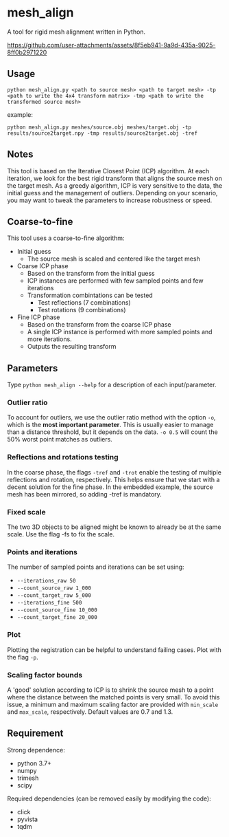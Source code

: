# mesh_align

A tool for rigid mesh alignment written in Python.

https://github.com/user-attachments/assets/8f5eb941-9a9d-435a-9025-8ff0b2971220


## Usage

`python mesh_align.py <path to source mesh> <path to target mesh> -tp <path to write the 4x4 transform matrix> -tmp <path to write the transformed source mesh>`

example:

`python mesh_align.py meshes/source.obj meshes/target.obj -tp results/source2target.npy -tmp results/source2target.obj -tref`

## Notes


This tool is based on the Iterative Closest Point (ICP) algorithm. At each iteration, we look for the best rigid transform that aligns the source mesh on the target mesh. As a greedy algorithm, ICP is very sensitive to the data, the initial guess and the management of outliers. Depending on your scenario, you may want to tweak the parameters to increase robustness or speed.

## Coarse-to-fine
This tool uses a coarse-to-fine algorithm:

- Initial guess
  - The source mesh is scaled and centered like the target mesh
- Coarse ICP phase
  - Based on the transform from the initial guess
  - ICP instances are performed with few sampled points and few iterations
  - Transformation combintations can be tested
    - Test reflections (7 combinations)
    - Test rotations (9 combinations)
- Fine ICP phase
  - Based on the transform from the coarse ICP phase
  - A single ICP instance is performed with more sampled points and more iterations.
  - Outputs the resulting transform

## Parameters

Type `python mesh_align --help` for a description of each input/parameter.

### Outlier ratio

To account for outliers, we use the outlier ratio method with the option `-o`, which is the **most important parameter**.  This is usually easier to manage than a distance threshold, but it depends on the data. `-o 0.5` will count the 50% worst point matches as outliers. 

### Reflections and rotations testing

In the coarse phase, the flags `-tref` and `-trot` enable the testing of multiple reflections and rotation, respectively. This helps ensure that we start with a decent solution for the fine phase.
In the embedded example, the source mesh has been mirrored, so adding -tref is mandatory.


### Fixed scale

The two 3D objects to be aligned might be known to already be at the same scale. Use the flag -fs to fix the scale.

### Points and iterations

The number of sampled points and iterations can be set using:
- `--iterations_raw 50`
- `--count_source_raw 1_000`
- `--count_target_raw 5_000`
- `--iterations_fine 500`
- `--count_source_fine 10_000`
- `--count_target_fine 20_000`

### Plot

Plotting the registration can be helpful to understand failing cases. Plot with the flag `-p`.

### Scaling factor bounds

A 'good' solution according to ICP is to shrink the source mesh to a point where the distance between the matched points is very small. To avoid this issue, a minimum and maximum scaling factor are provided with `min_scale` and `max_scale`, respectively. Default values are 0.7 and 1.3.

## Requirement
Strong dependence:
  - python 3.7+
  - numpy
  - trimesh
  - scipy

Required dependencies (can be removed easily by modifying the code):
  - click
  - pyvista
  - tqdm